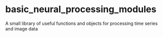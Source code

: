 #  basic_neural_processing_modules 
A small library of useful functions and objects for processing time series and image data
